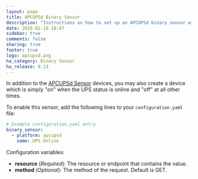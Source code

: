 ```yaml
---
layout: page
title: APCUPSd Binary Sensor
description: "Instructions on how to set up an APCUPSd binary sensor within Home Assistant."
date: 2016-02-10 18:47
sidebar: true
comments: false
sharing: true
footer: true
logo: apcupsd.png
ha_category: Binary Sensor
ha_release: 0.13
---
```


In addition to the [APCUPSd Sensor](/components/sensor.apcupsd/) devices, you may also create a device which is simply "on" when the UPS status is online and "off" at all other times.

To enable this sensor, add the following lines to your `configuration.yaml` file:

```yaml
# Example configuration.yaml entry
binary_sensor:
  - platform: apcupsd
    name: UPS Online
```

Configuration variables:

- **resource** (*Required*): The resource or endpoint that contains the value.
- **method** (*Optional*): The method of the request. Default is GET.
